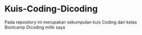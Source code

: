 # Kuis-Coding-Dicoding
Pada repository ini merupakan sekumpulan kuis Coding dari kelas Bootcamp Dicoding milik saya
